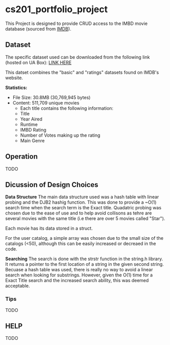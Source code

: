 # cs201_portfolio_project

This Project is designed to provide CRUD access to the IMBD
movie database (sourced from [IMDB](https://www.imdb.com/interfaces/)).

## Dataset

The specific dataset used can be downloaded from the following link (hosted on UA Box): [LINK HERE](https://alabama.box.com/s/1v5z0nt0nspobdxqcgw590mvelbg4xiq)

This datset combines the "basic" and "ratings" datasets found on IMDB's website.

**Statistics:**
- File Size:   30.8MB (30,769,945 bytes)
- Content:     511,709 unique movies
  - Each title contains the following information: 
  - Title 
  - Year Aired 
  - Runtime
  - IMBD Rating 
  - Number of Votes making up the rating 
  - Main Genre
 
 
 ## Operation
 TODO

 ## Dicussion of Design Choices
 
 **Data Structure**
 The main data structure used was a hash table with linear probing and the DJB2 hashig function. This was done to provide a ~O(1) 
 search time when the search term is the Exact title. Quadatric probing was chosen due to the ease of use and to help avoid collisons
 as tehre are several movies with the same title (i.e there are over 5 movies called "Star").

 Each movie has its data stored in a struct.

 For the user catalog, a simple array was chosen due to the small size of the catalogs (<50), although this can be easily increased
 or decreaed in the code.

 **Searching**
 The search is done with the strstr function in the string.h library. It returns a pointer to the first location of a string in the
 given second string. Becuase a hash table was used, there is really no way to avoid a linear search when looking for substrings.
 However, given the O(1) time for a Exact Title search and the increased search ability, this was deemed acceptable. 


 
 ### Tips
 TODO
 
 ## HELP
 TODO
